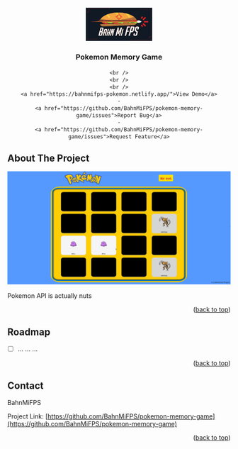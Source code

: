 <!-- PROJECT LOGO -->
<br />
<div align="center">
  <a href="https://github.com/BahnMiFPS/">
    <img src="images/logo.png" alt="Logo" width="150">
  </a>

  <h3 align="center">Pokemon Memory Game</h3>

  <p align="center">
    
    <br />
    <br />
    <br />
    <a href="https://bahnmifps-pokemon.netlify.app/">View Demo</a>
    ·
    <a href="https://github.com/BahnMiFPS/pokemon-memory-game/issues">Report Bug</a>
    ·
    <a href="https://github.com/BahnMiFPS/pokemon-memory-game/issues">Request Feature</a>
  </p>
</div>

<!-- ABOUT THE PROJECT -->

## About The Project

[![Product Name Screen Shot][product-screenshot]](https://bahnmifps-pokemon.netlify.app/)

Pokemon API is actually nuts

<p align="right">(<a href="#readme-top">back to top</a>)</p>

<!-- ROADMAP -->

## Roadmap

- [ ] ... ... ...

<p align="right">(<a href="#readme-top">back to top</a>)</p>

<!-- CONTACT -->

## Contact

BahnMiFPS

Project Link: [https://github.com/BahnMiFPS/pokemon-memory-game](https://github.com/BahnMiFPS/pokemon-memory-game)

<p align="right">(<a href="#readme-top">back to top</a>)</p>

<!-- MARKDOWN LINKS & IMAGES -->

[product-screenshot]: images/screenshot.png
